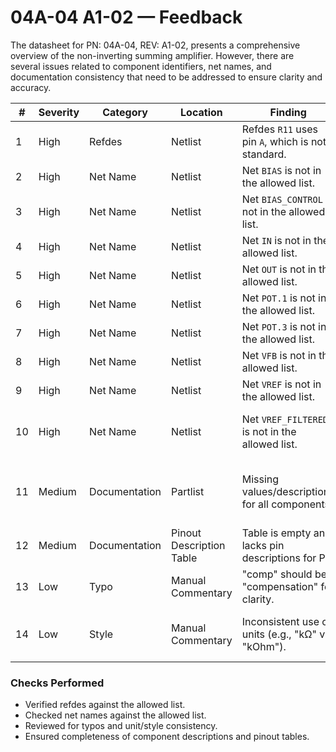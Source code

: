 # 04A-04 A1-02 — Feedback

The datasheet for PN: 04A-04, REV: A1-02, presents a comprehensive overview of the non-inverting summing amplifier. However, there are several issues related to component identifiers, net names, and documentation consistency that need to be addressed to ensure clarity and accuracy.

| #  | Severity | Category       | Location                | Finding                                                                 | Suggested Fix                                                      | Confidence |
|----|----------|----------------|-------------------------|------------------------------------------------------------------------|-------------------------------------------------------------------|------------|
| 1  | High     | Refdes         | Netlist                 | Refdes `R11` uses pin `A`, which is not standard.                       | Verify and correct the pin designation for `R11`.                  | High       |
| 2  | High     | Net Name       | Netlist                 | Net `BIAS` is not in the allowed list.                                 | Change `BIAS` to an allowed net name.                              | High       |
| 3  | High     | Net Name       | Netlist                 | Net `BIAS_CONTROL` is not in the allowed list.                         | Change `BIAS_CONTROL` to an allowed net name.                      | High       |
| 4  | High     | Net Name       | Netlist                 | Net `IN` is not in the allowed list.                                   | Change `IN` to an allowed net name.                                | High       |
| 5  | High     | Net Name       | Netlist                 | Net `OUT` is not in the allowed list.                                  | Change `OUT` to an allowed net name.                               | High       |
| 6  | High     | Net Name       | Netlist                 | Net `POT.1` is not in the allowed list.                                | Change `POT.1` to an allowed net name.                             | High       |
| 7  | High     | Net Name       | Netlist                 | Net `POT.3` is not in the allowed list.                                | Change `POT.3` to an allowed net name.                             | High       |
| 8  | High     | Net Name       | Netlist                 | Net `VFB` is not in the allowed list.                                  | Change `VFB` to an allowed net name.                               | High       |
| 9  | High     | Net Name       | Netlist                 | Net `VREF` is not in the allowed list.                                 | Change `VREF` to an allowed net name.                              | High       |
| 10 | High     | Net Name       | Netlist                 | Net `VREF_FILTERED` is not in the allowed list.                        | Change `VREF_FILTERED` to an allowed net name.                     | High       |
| 11 | Medium   | Documentation  | Partlist                | Missing values/descriptions for all components.                        | Add values/descriptions for each component in the partlist.        | Medium     |
| 12 | Medium   | Documentation  | Pinout Description Table| Table is empty and lacks pin descriptions for P1.                      | Populate the table with pin descriptions for P1.                   | Medium     |
| 13 | Low      | Typo           | Manual Commentary       | "comp" should be "compensation" for clarity.                           | Change "comp" to "compensation".                                   | High       |
| 14 | Low      | Style          | Manual Commentary       | Inconsistent use of units (e.g., "kΩ" vs "kOhm").                      | Standardize unit representation throughout the document.           | High       |

### Checks Performed

- Verified refdes against the allowed list.
- Checked net names against the allowed list.
- Reviewed for typos and unit/style consistency.
- Ensured completeness of component descriptions and pinout tables.